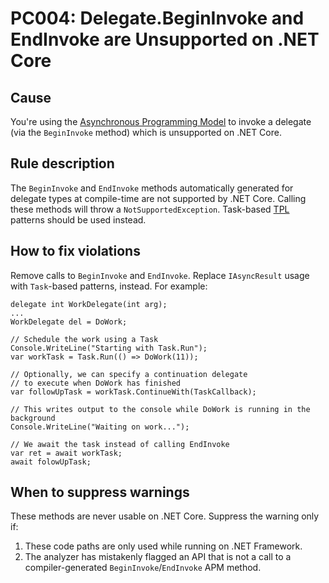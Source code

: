 # PC004: Delegate.BeginInvoke and EndInvoke are Unsupported on .NET Core

## Cause

You're using the [Asynchronous Programming Model](https://docs.microsoft.com/dotnet/standard/asynchronous-programming-patterns/calling-synchronous-methods-asynchronously) to invoke a delegate (via the `BeginInvoke` method) which is unsupported on .NET Core. 

## Rule description

The `BeginInvoke` and `EndInvoke` methods automatically generated for delegate types at compile-time are not supported by .NET Core. Calling these methods will throw a `NotSupportedException`. Task-based [TPL](https://docs.microsoft.com/en-us/dotnet/standard/parallel-programming/task-parallel-library-tpl) patterns should be used instead.

## How to fix violations

Remove calls to `BeginInvoke` and `EndInvoke`. Replace `IAsyncResult` usage with `Task`-based patterns, instead. For example:

```CSharp
delegate int WorkDelegate(int arg);
...
WorkDelegate del = DoWork;

// Schedule the work using a Task
Console.WriteLine("Starting with Task.Run");
var workTask = Task.Run(() => DoWork(11));

// Optionally, we can specify a continuation delegate 
// to execute when DoWork has finished
var followUpTask = workTask.ContinueWith(TaskCallback);

// This writes output to the console while DoWork is running in the background
Console.WriteLine("Waiting on work...");

// We await the task instead of calling EndInvoke
var ret = await workTask;
await folowUpTask;
```

## When to suppress warnings

These methods are never usable on .NET Core. Suppress the warning only if:

1. These code paths are only used while running on .NET Framework.
2. The analyzer has mistakenly flagged an API that is not a call to a compiler-generated `BeginInvoke`/`EndInvoke` APM method.
